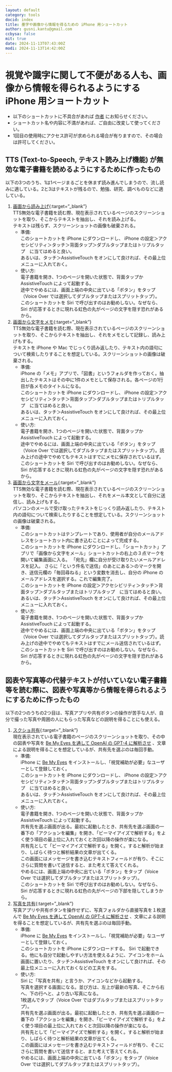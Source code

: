 ```yaml
---
layout: default
category: tools
docid: index
title: 墨字や画像から情報を得るための iPhone 用ショートカット
author: gusni.kantu@gmail.com
ccbysa: false
mit: true
date: 2024-11-13T07:43:00Z
modi: 2024-11-13T14:42:00Z
---
```

# 視覚や識字に関して不便がある人も、画像から情報を得られるようにする iPhone 用ショートカット

- 以下のショートカットに不具合があれば [作者](mailto:gusni.kantu@gmail.com) にお知らせください。
- ショートカット名や内容に不満があれば、ご自由に改変して使ってください。
- 1回目の使用時にアクセス許可が求められる場合が有りますので、その場合は許可してください。

## TTS (Text-to-Speech, テキスト読み上げ機能) が無効な電子書籍を読めるようにするために作ったもの

以下の3つのうち、1は1ページまるごとを休まず読み進んでしまうので、流し読みに適している。2と3はテキストが残るので、勉強、研究、調べものなどに適している。

1. [画面から読み上げ](https://www.icloud.com/shortcuts/794934514c8340fc88b70893d539e831){:target=”_blank”}     
   TTS無効な電子書籍を読む際、現在表示されているページのスクリーンショットを取り、そこからテキストを抽出し、それを読み上げる。  
    テキストは残らず、スクリーンショットの画像も破棄される。  
    - 準備:  
       このショートカットを iPhone にダウンロードし、 iPhone の設定＞アクセシビリティ＞タッチ＞背面タップ＞ダブルタップまたはトリプルタップ　に当てはめると良い。  
       あるいは、タッチ＞AssistiveTouch をオンにして良ければ、その最上位メニューに入れておく。
    - 使い方:  
       電子書籍を開き、1つのページを開いた状態で、背面タップか AssistiveTouch によって起動する。  
       途中でやめるには、画面上端の中央に出ている「ボタン」をタップ（Voice Over では選択してダブルタップまたはスプリットタップ）。  
       このショートカットを Siri で呼び出すのはお勧めしない。なぜなら、 Siri が応答するときに現れる虹色の丸がページの文字を隠す恐れがあるから。
2. [画面から文字をメモ](https://www.icloud.com/shortcuts/a126293c92a84a119980922d6e5bcdb0){:target=”_blank”}  
   TTS無効な電子書籍を読む際、現在表示されているページのスクリーンショットを取り、そこからテキストを抽出し、それをメモとして記録し、読み上げもする。  
    テキストを iPhone や Mac でじっくり読み返したり、テキスト内の語句について検索したりすることを想定している。スクリーンショットの画像は破棄される。  
    - 準備:  
      iPhone の「メモ」アプリで、「図書」というフォルダを作っておく。抽出したテキストはその中に1件のメモとして保存される。各ページの1行目が各メモのタイトルになる。  
       このショートカットを iPhone にダウンロードし、 iPhone の設定＞アクセシビリティ＞タッチ＞背面タップ＞ダブルタップまたはトリプルタップ　に当てはめると良い。  
       あるいは、タッチ＞AssistiveTouch をオンにして良ければ、その最上位メニューに入れておく。
    - 使い方:  
       電子書籍を開き、1つのページを開いた状態で、背面タップか AssistiveTouch によって起動する。  
       途中でやめるには、画面上端の中央に出ている「ボタン」をタップ（Voice Over では選択してダブルタップまたはスプリットタップ）。読み上げの途中でやめてもテキストはすでにメモに保存されているはず。  
       このショートカットを Siri で呼び出すのはお勧めしない。なぜなら、 Siri が応答するときに現れる虹色の丸がページの文字を隠す恐れがあるから。
3. [画面から文字をメール](https://www.icloud.com/shortcuts/7b87030a2c8640d79a27e979090ac0ea){:target=”_blank”}  
   TTS無効な電子書籍を読む際、現在表示されているページのスクリーンショットを取り、そこからテキストを抽出し、それをメール本文として自分に送信し、読み上げもする。  
    パソコンのメールで受け取ったテキストをじっくり読み返したり、テキスト内の語句について検索したりすることを想定している。スクリーンショットの画像は破棄される。  
    - 準備:  
       このショートカットはテンプレートであり、使用者が自分のメールアドレスをショートカット内に書き込むことによって完成する。  
       このショートカットを iPhone にダウンロードし、「ショートカット」アプリで「画像から文字をメール」ショートカットの右上の３点マークを開いて編集画面に入る。
       「宛先」欄に自分が受け取りたいメールアドレスを記入。
       さらに「という件名で送信」のあとにある＞のマークを開き、送信元欄の「毎回尋ねる」という変数を消去し、自分の iPhone のメールアドレスを選択する。これで編集完了。  
       このショートカットを iPhone の設定＞アクセシビリティ＞タッチ＞背面タップ＞ダブルタップまたはトリプルタップ　に当てはめると良い。  
       あるいは、タッチ＞AssistiveTouch をオンにして良ければ、その最上位メニューに入れておく。
    - 使い方:  
       電子書籍を開き、1つのページを開いた状態で、背面タップか AssistiveTouch によって起動する。  
       途中でやめるには、画面上端の中央に出ている「ボタン」をタップ（Voice Over では選択してダブルタップまたはスプリットタップ）。読み上げの途中でやめてもテキストはすでにメール送信されているはず。  
       このショートカットを Siri で呼び出すのはお勧めしない。なぜなら、 Siri が応答するときに現れる虹色の丸がページの文字を隠す恐れがあるから。

## 図表や写真等の代替テキストが付いていない電子書籍等を読む際に、図表や写真等から情報を得られるようにするために作ったもの

以下の2つのうちの2つ目は、写真アプリや共有ボタンの操作が苦手な人が、自分で撮った写真や周囲の人にもらった写真などの説明を得ることにも使える。

1. [スクショ共有](https://www.icloud.com/shortcuts/5ebbf74c1d68479ea6f2a8a51bfd48d5){:target=”_blank”}  
  現在表示されている電子書籍のページのスクリーンショットを取り、その中の図表や写真を [Be My Eyes を通して OpenAI の GPT-4 に解析させ](https://openai.com/index/be-my-eyes/) 、文章による説明を得ることを想定しているが、共有先を選ぶのは毎回手動。
   - 準備:  
     iPhone に [Be My Eyes](https://apps.apple.com/us/app/be-my-eyes/id905177575) をインストールし、「視覚補助が必要」なユーザーとして登録しておく。  
      このショートカットを iPhone にダウンロードし、 iPhone の設定＞アクセシビリティ＞タッチ＞背面タップ＞ダブルタップまたはトリプルタップ　に当てはめると良い。  
      あるいは、タッチ＞AssistiveTouch をオンにして良ければ、その最上位メニューに入れておく。
   - 使い方:  
      電子書籍を開き、1つのページを開いた状態で、背面タップか AssistiveTouch によって起動する。  
      共有先を選ぶ画面が出る。最初に起動したとき、共有先を選ぶ画面の一番下の「アクションを編集」を開き、「ビーマイアイズで解析する」をよく使う項目の最上位に入れておくと次回以降の操作が楽になる。  
      共有先として「ビーマイアイズで解析する」を開く。すると解析が始まり、しばらく待つと解析結果の文章が出てくる。  
      この画面にはメッセージを書き込むテキストフィールドが有り、そこにさらに質問を書いて送信すると、また考えて答えてくれる。  
      やめるには、画面上端の中央に出ている「ボタン」をタップ（Voice Over では選択してダブルタップまたはスプリットタップ）。  
      このショートカットを Siri で呼び出すのはお勧めしない。なぜなら、 Siri が応答するときに現れる虹色の丸がページの下部を隠してしまうから。
2. [写真を共有](https://www.icloud.com/shortcuts/977831ea638e4a108ada682b55325efc){:target=”_blank”}  
  写真アプリや共有ボタンを操作せずに、写真フォルダから直接写真を１枚選んで [Be My Eyes を通して OpenAI の GPT-4 に解析させ](https://openai.com/index/be-my-eyes/) 、文章による説明を得ることを想定しているが、共有先を選ぶのは毎回手動。
    - 準備:  
     iPhone に [Be My Eyes](https://apps.apple.com/us/app/be-my-eyes/id905177575) をインストールし、「視覚補助が必要」なユーザーとして登録しておく。  
      このショートカットを iPhone にダウンロードする。 Siri で起動できる。他にも自分で起動しやすい方法を使えるように、アイコンをホーム画面に置いたり、タッチ＞AssistiveTouch をオンにして良ければ、その最上位メニューに入れておくなどの工夫をする。
   - 使い方:  
     Siri に「写真を共有」と言うか、アイコンなどから起動する。  
      写真を選択する画面になる。並び方は、左上が最新の写真、そこから右へ、下の行へと、より古い写真になる。  
     1枚選んでタップ（Voice Over ではダブルタップまたはスプリットタップ）。  
      共有先を選ぶ画面が出る。最初に起動したとき、共有先を選ぶ画面の一番下の「アクションを編集」を開き、「ビーマイアイズで解析する」をよく使う項目の最上位に入れておくと次回以降の操作が楽になる。  
      共有先として「ビーマイアイズで解析する」を開く。すると解析が始まり、しばらく待つと解析結果の文章が出てくる。  
      この画面にはメッセージを書き込むテキストフィールドが有り、そこにさらに質問を書いて送信すると、また考えて答えてくれる。  
      やめるには、画面上端の中央に出ている「ボタン」をタップ（Voice Over では選択してダブルタップまたはスプリットタップ）。  

